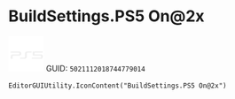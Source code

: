 # BuildSettings.PS5 On@2x
![](/img/BuildSettings.PS5%20On@2x.png)
GUID: `5021112018744779014`
```
EditorGUIUtility.IconContent("BuildSettings.PS5 On@2x")
```
